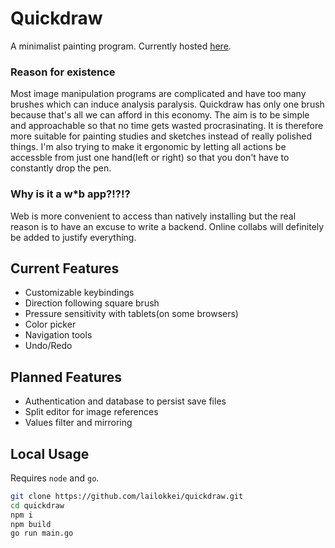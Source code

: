# Quickdraw
A minimalist painting program. Currently hosted [here](https://quickdraw-7yz2lteznq-nw.a.run.app).

### Reason for existence
Most image manipulation programs are complicated and have too many brushes which can induce analysis paralysis. Quickdraw has only one brush because that's all we can afford in this economy. The aim is to be simple and approachable so that no time gets wasted procrasinating. It is therefore more suitable for painting studies and sketches instead of really polished things. I'm also trying to make it ergonomic by letting all actions be accessble from just one hand(left or right) so that you don't have to constantly drop the pen.

### Why is it a w*b app?!?!?
Web is more convenient to access than natively installing but the real reason is to have an excuse to write a backend. Online collabs will definitely be added to justify everything.

## Current Features
- Customizable keybindings
- Direction following square brush
- Pressure sensitivity with tablets(on some browsers)
- Color picker
- Navigation tools
- Undo/Redo

## Planned Features
- Authentication and database to persist save files
- Split editor for image references
- Values filter and mirroring

## Local Usage
Requires ```node``` and ```go```.
```bash
git clone https://github.com/lailokkei/quickdraw.git
cd quickdraw
npm i
npm build
go run main.go
```
